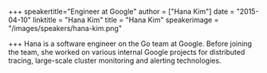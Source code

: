 +++
speakertitle="Engineer at Google"
author = ["Hana Kim"]
date = "2015-04-10"
linktitle = "Hana Kim"
title = "Hana Kim"
speakerimage = "/images/speakers/hana-kim.png"

+++
Hana is a software engineer on the Go team at Google. Before joining the team, she worked on various internal Google projects for distributed tracing, large-scale cluster monitoring and alerting technologies.
